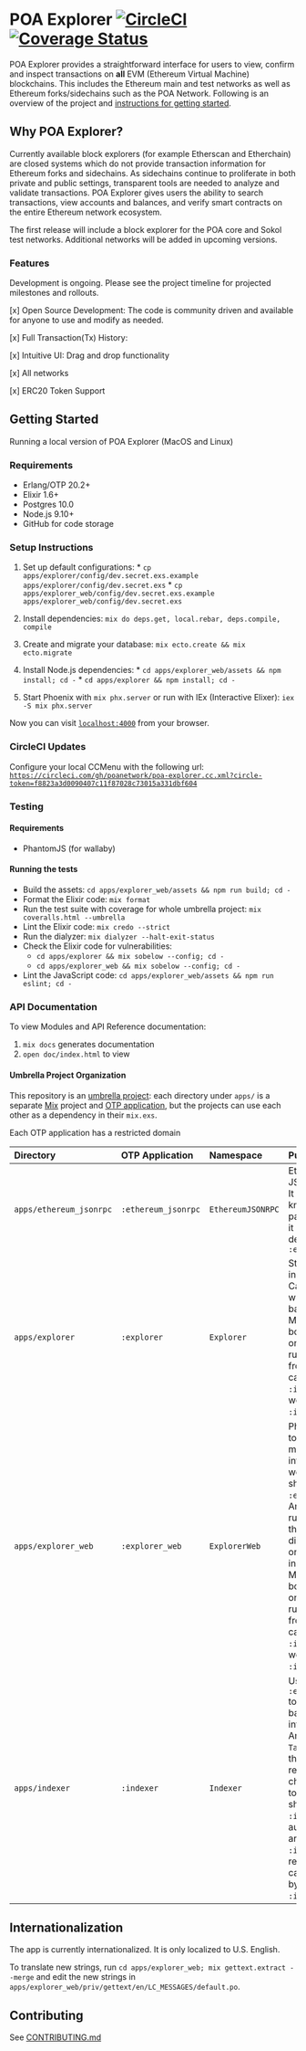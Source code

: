 # POA Explorer [![CircleCI](https://circleci.com/gh/poanetwork/poa-explorer.svg?style=svg&circle-token=f8823a3d0090407c11f87028c73015a331dbf604)](https://circleci.com/gh/poanetwork/poa-explorer) [![Coverage Status](https://coveralls.io/repos/github/poanetwork/poa-explorer/badge.svg?branch=master)](https://coveralls.io/github/poanetwork/poa-explorer?branch=master)

POA Explorer provides a straightforward interface for users to view, confirm and inspect transactions on **all** EVM (Ethereum Virtual Machine) blockchains. This includes the Ethereum main and test networks as well as Ethereum forks/sidechains such as the POA Network. Following is an overview of the project and [instructions for getting started]().

## Why POA Explorer?

Currently available block explorers (for example Etherscan and Etherchain) are closed systems which do not provide transaction information for Ethereum forks and sidechains. As sidechains continue to proliferate in both private and public settings, transparent tools are needed to analyze and validate transactions. POA Explorer gives users the ability to search transactions, view accounts and balances, and verify smart contracts on the entire Ethereum network ecosystem.

The first release will include a block explorer for the POA core and Sokol test networks. Additional networks will be added in upcoming versions. 

### Features

Development is ongoing. Please see the project timeline for projected milestones and rollouts.

[x] Open Source Development: The code is community driven and available for anyone to use and modify as needed. 

[x] Full Transaction(Tx) History: 

[x] Intuitive UI: Drag and drop functionality

[x] All networks

[x] ERC20 Token Support

## Getting Started

Running a local version of POA Explorer (MacOS and Linux)

### Requirements

* Erlang/OTP 20.2+ <link>
* Elixir 1.6+      <link>
* Postgres 10.0    <link>
* Node.js 9.10+    <link>
* GitHub for code storage

### Setup Instructions

  1. Set up default configurations: 
    * `cp apps/explorer/config/dev.secret.exs.example apps/explorer/config/dev.secret.exs`
    * `cp apps/explorer_web/config/dev.secret.exs.example apps/explorer_web/config/dev.secret.exs`

  2. Install dependencies: `mix do deps.get, local.rebar, deps.compile, compile`

  3. Create and migrate your database: `mix ecto.create && mix ecto.migrate`

  4. Install Node.js dependencies:
    * `cd apps/explorer_web/assets && npm install; cd -`
    * `cd apps/explorer && npm install; cd -`

  5. Start Phoenix with `mix phx.server` or run with IEx (Interactive Elixer): `iex -S mix phx.server`

Now you can visit [`localhost:4000`](http://localhost:4000) from your browser.


### CircleCI Updates

Configure your local CCMenu with the following url: [`https://circleci.com/gh/poanetwork/poa-explorer.cc.xml?circle-token=f8823a3d0090407c11f87028c73015a331dbf604`](https://circleci.com/gh/poanetwork/poa-explorer.cc.xml?circle-token=f8823a3d0090407c11f87028c73015a331dbf604)


### Testing

#### Requirements

  * PhantomJS (for wallaby)

#### Running the tests

  * Build the assets: `cd apps/explorer_web/assets && npm run build; cd -`
  * Format the Elixir code: `mix format`
  * Run the test suite with coverage for whole umbrella project: `mix coveralls.html --umbrella`
  * Lint the Elixir code: `mix credo --strict`
  * Run the dialyzer: `mix dialyzer --halt-exit-status`
  * Check the Elixir code for vulnerabilities:
    * `cd apps/explorer && mix sobelow --config; cd -`
    * `cd apps/explorer_web && mix sobelow --config; cd -`
  * Lint the JavaScript code: `cd apps/explorer_web/assets && npm run eslint; cd -`


### API Documentation

To view Modules and API Reference documentation:

1. `mix docs` generates documentation
2. `open doc/index.html` to view


#### Umbrella Project Organization

This repository is an [umbrella project](https://elixir-lang.org/getting-started/mix-otp/dependencies-and-umbrella-projects.html): each directory under `apps/` is a separate [Mix](https://hexdocs.pm/mix/Mix.html) project and [OTP application](https://hexdocs.pm/elixir/Application.html), but the projects can use each other as a dependency in their `mix.exs`.

Each OTP application has a restricted domain

| Directory               | OTP Application     | Namespace         | Purpose                                                                                                                                                                                                                                                                                                                                                                         |
|:------------------------|:--------------------|:------------------|:--------------------------------------------------------------------------------------------------------------------------------------------------------------------------------------------------------------------------------------------------------------------------------------------------------------------------------------------------------------------------------|
| `apps/ethereum_jsonrpc` | `:ethereum_jsonrpc` | `EthereumJSONRPC` | Ethereum JSONRPC client.  It is allowed to know `Explorer`'s param format, but it cannot directly depend on `:explorer`                                                                                                                                                                                                                                                         |
| `apps/explorer`         | `:explorer`         | `Explorer`        | Storage for the indexed chain.  Can read and write to the backing storage.  MUST be able to boot in a read-only mode when run independently from `:indexer`, so cannot depend on `:indexer` as that would start `:indexer` indexing.                                                                                                                                            |
| `apps/explorer_web`     | `:explorer_web`     | `ExplorerWeb`     | Phoenix interface to `:explorer`.  The minimum interface to allow web access should go in `:explorer_web`.  Any business rules or interface that is not tied directly to `Phoenix` or `Plug` should go in `:explorer`. MUST be able to boot in a read-only mode when run independently from `:indexer`, so cannot depend on `:indexer` as that would start `:indexer` indexing. |
| `apps/indexer`          | `:indexer`          | `Indexer`         | Uses `:ethereum_jsonrpc` to index chain and batch import data into `:explorer`.  Any process, `Task`, or `GenServer` that automatically reads from the chain and writes to `:explorer` should be in `:indexer`, so that automatic writes are restricted to `:indexer` and read-only mode can be achieved by not running `:indexer`.                                             |




## Internationalization

The app is currently internationalized. It is only localized to U.S. English.

To translate new strings, run `cd apps/explorer_web; mix gettext.extract --merge` and edit the new strings in `apps/explorer_web/priv/gettext/en/LC_MESSAGES/default.po`.


## Contributing

See [CONTRIBUTING.md](CONTRIBUTING.md)
